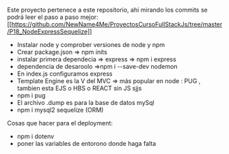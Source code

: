 Este proyecto pertenece a este repositorio, ahí mirando los commits
se podrá leer el paso a paso mejor: [[https://github.com/NewName4Me/ProyectosCursoFullStackJs/tree/master/P18_NodeExpressSequelize]]

+ Instalar node y comprober versiones de node y npm
+ Crear package.json => npm inits
+ instalar primera dependecia => express => npm i express
+ dependencia de desaroolo =>npm i --save-dev nodemon
+ En index.js configuramos express
+ Template Engine es la V del MVC => más popular en node : PUG , tambien esta EJS o HBS o REACT sin JS sjjs
+ npm i pug
+ El archivo .dump es para la base de datos mySql
+ npm i mysql2 sequelize (ORM)

Cosas que hacer para el deployment:
+ npm i dotenv
+ poner las variables de entorono donde haga falta